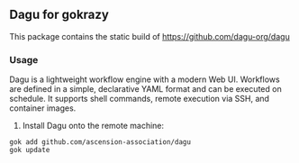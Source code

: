 ## Dagu for gokrazy

This package contains the static build of https://github.com/dagu-org/dagu

### Usage

Dagu is a lightweight workflow engine with a modern Web UI. Workflows are defined in a simple, declarative YAML format and can be executed on schedule. It supports shell commands, remote execution via SSH, and container images.

1. Install Dagu onto the remote machine:

```
gok add github.com/ascension-association/dagu
gok update
```